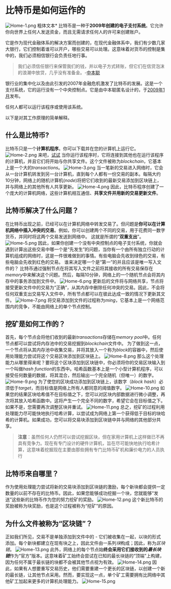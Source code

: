 # **比特币是如何运作的**


![Home-1.png](img/Home-1.png)
粗体文本*
比特币是一种于**2009年创建的电子支付系统**。它允许你向世界上任何人发送资金，而且无需请求任何人的许可来创建账户。

它是作为现代金融体系的解决方案而创建的，在现代金融体系中，我们有少数几家大银行，它们控制着谁可以开户，哪些交易可以处理。这意味着对货币的控制是集中的，我们必须相信银行会负责任地行事。

>我们必须信任银行来保管我们的钱，并以电子方式转账，但它们在信贷泡沫的浪潮中放贷，几乎没有准备金。-[中本聪](https://satoshi.nakamotoinstitute.org/posts/p2pfoundation/1/)

银行业的集中化以及由此引发的2007年金融危机激发了比特币的发展。这是一个支付系统，它的运行没有一个中央控制点。它是由中本聪匿名设计的，于[2009年1月](https://www.metzdowd.com/pipermail/cryptography/2009-January/014994.html)发布。

任何人都可以运行该程序或使用该系统。

以下是对其工作原理的简单解释。
## 什么是比特币?
比特币只是一个**计算机程序**。你可以下载并在您的计算机上运行它。
![Home-2.png](img/Home-2.png)
来吧，[试试](https://bitcoin.org/en/download)
当你运行该程序时，它将连接到其他也在运行该程序的计算机，并且它们将开始与你共享文件。这个文件被称为*blockchain*，它基本上是一个大的*transactions*。
![Home-3.png](img/Home-3.png)
当一笔新的交易进入网络时，它会从一台计算机转发到另一台计算机，直到每个人都有一份交易的副本。每隔大约10分钟，网络上的随机计算机(*node*)将把它们收到的最新交易添加到区块链上，并与网络上的其他所有人共享更新。
![Home-4.png](img/Home-4.png)
因此，比特币程序创建了一个庞大的计算机网络，这些计算机相互通信、**共享文件并用新的交易更新文件**。
## 比特币解决了什么问题？
在比特币出现之前，已经可以在计算机网络中转发交易了。但问题是**你可以在计算机网络中插入冲突的交易**。例如，你可以创建两个不同的交易，用于花费同一数字货币，并同时将这两个交易发送到网络中。
这就是所谓的“**双重支出**”。
![Home-5.png](img/Home-5.png)
因此，如果你创建一个没有中央控制点的电子支付系统，你就会遇到计算出这些交易中哪一个是“先发生”的问题，当你有一个由所有独立行动的计算机组成的网络时，这是一件很难做到的事情。有些电脑会先收到绿色的交易，有些电脑会先收到红色的交易。
谁来决定哪一个是“第一”的并且应该是唯一写入文件的？
比特币通过强制节点在将其写入文件之前将其接收的所有交易保存在*memory*中来解决这个问题。然后，每隔10分钟，网络上的一个随机节点会将其内存中的事务添加到文件中。
![Home-6.png](img/Home-6.png)
更新后的文件将与网络共享，节点将接受更新文件中的交易为“正确”，从其内存中删除任何冲突的交易。因此，不会将任何双重支出交易写入文件中，所有节点都可以在彼此达成一致的情况下更新其文件。
![Home-7.png](img/Home-7.png)
将交易添加到文件的过程称为*ming*，它基本上是一个网络范围内的竞争，不能由网络上的单个节点控制。

## 挖矿是如何工作的？
首先，每个节点会将他们收到的最新*transactions*存储在*memory pool*中。任何节点都可以尝试将内存池中的交易挖掘到*blockchain*文件中。
为了做到这一点，一个节点将从其内存池中收集交易，并将其放入一个称为*block*的容器中，然后使用处理能力尝试将这个交易区块添加到区块链上。
![Home-8.png](img/Home-8.png)
那么这个处理能力从哪里得来呢？要将这个区块添加到区块链中，你必须将你的交易区块输入到一个叫做*hash function*的东西中。哈希函数基本上是一个小型计算机程序，可以接受任何数量的数据，将其混合，然后输出一个完全随机（但唯一）的数字。
![Home-9.png](img/Home-9.png)
为了使您的区块成功添加到区块链上，该数字（*block hash*）必须低于*target*，而目标值是网络上所有人都同意的阈值数字。
![Home-10.png](img/Home-10.png)
如果您的结果区块哈希值不在目标值之下，您可以对区块内部数据进行微小调整，再次将其放入哈希函数中。这将产生一个完全不同的数字，希望它会在目标值之下。如果不是，您需要再次调整区块并重试。
![Home-11.png](img/Home-11.png)
总之，挖矿的过程利用处理能力尽可能快地执行哈希计算，以尝试成为网络上第一个获得低于目标的块哈希的计算机。如果成功，您可以将交易块添加到区块链中并与网络的其他部分共享。
>**注意**：虽然任何人仍然可以尝试挖掘区块，但在家用计算机上这样做已不再具有竞争力。现在有专门设计的硬件计算机，旨在尽可能快地执行哈希计算，这意味着挖掘现在主要由那些拥有专门比特币矿机和廉价电力的人员执行

## 比特币来自哪里？
作为使用处理能力尝试将新的交易块添加到区块链的激励，每个新块都会提供一定数量的以前不存在的比特币。因此，如果您能够成功挖掘一个块，您就能够“发送”这些新的比特币作为您的努力挖矿的奖励。
![Home-12.png](img/Home-12.png)
这个新比特币的奖励被称为块奖励，也是这个过程被称为“挖矿”的原因。

## 为什么文件被称为“区块链”？
正如我们所见，交易不是单独添加到文件中的 - 它们被收集在一起，以块的形式添加。每个新块都建立在现有块之上，因此文件由一系列*块*构成；因此，称为*区块链*。
![Home-13.png](img/Home-13.png)
此外，网络上的每个节点始**终会采用它们接收到的*最长块链***作为“官方”版本。这意味着矿工始终会尝试在已知的最长块链的“顶端”上构建，因为任何不属于最长链的块都不会被其他节点视为有效。
![Home-14.png](img/Home-14.png)
因此，如果有人想要重写交易历史，他们需要重建一个更长的区块链，以创建一个新的最长链，让其他节点采用。然而，要实现这一点，单个矿工需要拥有比网络中其他矿工加起来更多的计算机处理能力。
![Home-15.png](img/Home-15.png)